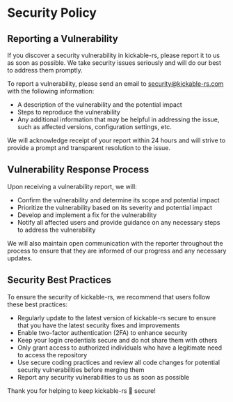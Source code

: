 # Security Policy

## Reporting a Vulnerability
If you discover a security vulnerability in kickable-rs, please report it to us as soon as possible. We take security issues seriously and will do our best to address them promptly.

To report a vulnerability, please send an email to security@kickable-rs.com with the following information:

- A description of the vulnerability and the potential impact
- Steps to reproduce the vulnerability
- Any additional information that may be helpful in addressing the issue, such as affected versions, configuration settings, etc.

We will acknowledge receipt of your report within 24 hours and will strive to provide a prompt and transparent resolution to the issue.

## Vulnerability Response Process
Upon receiving a vulnerability report, we will:

- Confirm the vulnerability and determine its scope and potential impact
- Prioritize the vulnerability based on its severity and potential impact
- Develop and implement a fix for the vulnerability
- Notify all affected users and provide guidance on any necessary steps to address the vulnerability

We will also maintain open communication with the reporter throughout the process to ensure that they are informed of our progress and any necessary updates.

## Security Best Practices
To ensure the security of kickable-rs, we recommend that users follow these best practices:

- Regularly update to the latest version of kickable-rs secure to ensure that you have the latest security fixes and improvements
- Enable two-factor authentication (2FA) to enhance security
- Keep your login credentials secure and do not share them with others
- Only grant access to authorized individuals who have a legitimate need to access the repository
- Use secure coding practices and review all code changes for potential security vulnerabilities before merging them
- Report any security vulnerabilities to us as soon as possible

Thank you for helping to keep kickable-rs 🔐 secure!